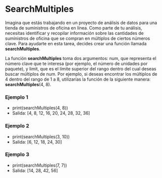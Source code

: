 # SearchMultiples
Imagina que estás trabajando en un proyecto de análisis de datos para una tienda de suministros de oficina en línea. Como parte de tu análisis, necesitas identificar y recopilar información sobre las cantidades de suministros de oficina que se compran en múltiplos de ciertos números clave. Para ayudarte en esta tarea, decides crear una función llamada **searchMultiples**.

La función **searchMultiples** toma dos argumentos: num, que representa el número clave que te interesa (por ejemplo, el número de unidades por paquete), y limit, que es el límite superior del rango dentro del cual deseas buscar múltiplos de num. Por ejemplo, si deseas encontrar los múltiplos de 4 dentro del rango de 1 a 8, utilizarías la función de la siguiente manera: **searchMultiples**(4, 8).

### Ejemplo 1
- print(searchMultiples(4, 8)) 
- Salida: [4, 8, 12, 16, 20, 24, 28, 32, 36]


### Ejemplo 2
- print(searchMultiples(3, 10))
- Salida: [6, 12, 18, 24, 30]

### Ejemplo 3
- print(searchMultiples(7, 7)) 
- Salida: [14, 28, 42, 56]
